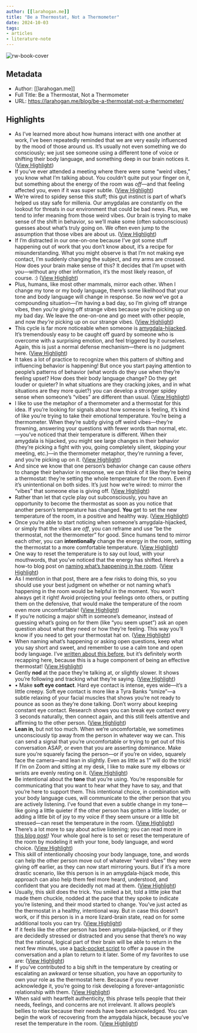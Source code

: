 ```yaml
---
author: [[larahogan.me]]
title: "Be a Thermostat, Not a Thermometer"
date: 2024-10-03
tags: 
- articles
- literature-note
---
```

![rw-book-cover](https://larahogan.me/images/twitter-card2.jpg)

## Metadata
- Author: [[larahogan.me]]
- Full Title: Be a Thermostat, Not a Thermometer
- URL: https://larahogan.me/blog/be-a-thermostat-not-a-thermometer/

## Highlights
- As I’ve learned more about how humans interact with one another at work, I’ve been repeatedly reminded that we are very easily influenced by the mood of those around us. It’s usually not even something we do consciously; we just see someone using a different tone of voice or shifting their body language, and something deep in our brain notices it. ([View Highlight](https://read.readwise.io/read/01j97de2m8v4x47s9d574jvnkp))
- If you’ve ever attended a meeting where there were some “weird vibes,” you know what I’m talking about. You couldn’t quite put your finger on it, but something about the energy of the room was *off*—and that feeling affected you, even if it was super subtle. ([View Highlight](https://read.readwise.io/read/01j97dec12y34acdg9fxb0qe9q))
- We’re wired to spidey sense this stuff; this gut instinct is part of what’s helped us stay safe for millenia. Our amygdalas are constantly on the lookout for threats in our environment that could be bad news. Plus, we tend to infer meaning from those weird vibes. Our brain is trying to make sense of the shift in behavior, so we’ll make some (often subconscious) guesses about what’s truly going on. We often even jump to the assumption that those vibes are about us. ([View Highlight](https://read.readwise.io/read/01j97deq87mdx4kkwrwyd9sedb))
- If I’m distracted in our one-on-one because I’ve got some stuff happening out of work that you don’t know about, it’s a recipe for misunderstanding. What you might observe is that I’m not making eye contact, I’m suddenly changing the subject, and my arms are crossed. How does your brain make sense of this? It decides that I’m upset with you—without any other information, it’s the most likely reason, of course. :) ([View Highlight](https://read.readwise.io/read/01j97dfct531ctynhkc98dce2p))
- Plus, humans, like most other mammals, mirror each other. When I change my tone or my body language, there’s some likelihood that your tone and body language will change in response. So now we’ve got a compounding situation—I’m having a bad day, so I’m giving off strange vibes, then *you’re* giving off strange vibes because you’re picking up on my bad day. We leave the one-on-one and go meet with other people, and now *they’re* picking up on our strange vibes. ([View Highlight](https://read.readwise.io/read/01j97dfpknrjdyrdmxy5mag6hq))
- This cycle is far more noticeable when someone is [amygdala-hijacked](https://en.wikipedia.org/wiki/Amygdala_hijack). It’s tremendously easy to be caught off guard by someone who is overcome with a surprising emotion, and feel triggered by it ourselves. Again, this is just a normal defense mechanism—there is no judgment here. ([View Highlight](https://read.readwise.io/read/01j97dg8dp8nfpg57a7kvt4ved))
- It takes a lot of practice to recognize when this pattern of shifting and influencing behavior is happening! But once you start paying attention to people’s patterns of behavior (what words do they use when they’re feeling upset? How does their body language change? Do they get louder or quieter? In what situations are they cracking jokes, and in what situations are they more quiet?) you can develop a stronger spidey sense when someone’s “vibes” are different than usual. ([View Highlight](https://read.readwise.io/read/01j97dh2f59wfvfghzq3y7m1n6))
- I like to use the metaphor of a thermometer and a thermostat for this idea. If you’re looking for signals about how someone is feeling, it’s kind of like you’re trying to take their emotional temperature. You’re being a thermometer. When they’re subtly giving off weird vibes—they’re frowning, answering your questions with fewer words than normal, etc.—you’ve noticed that their temperature is different. When their amygdala is hijacked, you might see large changes in their behavior (they’re picking a fight with you, going completely silent, skipping your meeting, etc.)—in the thermometer metaphor, they’re running a fever, and you’re picking up on it. ([View Highlight](https://read.readwise.io/read/01j97dhs91060ehd6zznxfq3xt))
- And since we know that one person’s behavior change can cause *others* to change their behavior in response, we can think of it like they’re being a thermostat: they’re setting the whole temperature for the room. Even if it’s unintentional on both sides. It’s just how we’re wired: to mirror the “vibes” that someone else is giving off. ([View Highlight](https://read.readwise.io/read/01j97dj42wqea3k9rgbc6hybct))
- Rather than let that cycle play out subconsciously, you have an opportunity to become the thermostat as soon as you notice that another person’s temperature has changed. **You** get to set the new temperature of the room, in a positive and healthy way. ([View Highlight](https://read.readwise.io/read/01j97djc7zgm78bvpdanjk34bh))
- Once you’re able to start noticing when someone’s amygdala-hijacked, or simply that the vibes are *off*, you can reframe and use “be the thermostat, not the thermometer” for good. Since humans tend to mirror each other, you can **intentionally** change the energy in the room, setting the thermostat to a more comfortable temperature. ([View Highlight](https://read.readwise.io/read/01j97djmrw3qt2py948wybm70j))
- One way to reset the temperature is to say out loud, with your mouthwords, that you’ve noticed that the energy has shifted. Here’s a how-to blog post on [naming what’s happening in the room](https://larahogan.me/blog/skill-naming-whats-happening/). ([View Highlight](https://read.readwise.io/read/01j97djwyq03qbzqqncywpgx5k))
- As I mention in that post, there are a few risks to doing this, so you should use your best judgment on whether or not naming what’s happening in the room would be helpful in the moment. You won’t always get it right! Avoid projecting your feelings onto others, or putting them on the defensive, that would make the temperature of the room even more uncomfortable! ([View Highlight](https://read.readwise.io/read/01j97dkby773qf9h065jp1t9qv))
- If you’re noticing a major shift in someone’s demeanor, instead of guessing what’s going on for them (like “you seem upset”) ask an open question about what they need or how they’re feeling. This way you’ll know if you need to get your thermostat hat on. ([View Highlight](https://read.readwise.io/read/01j97dkmes7cwhh3bgspndtdtf))
- When naming what’s happening or asking open questions, keep what you say short and sweet, and remember to use a calm tone and open body language. I’ve [written about this before](https://larahogan.me/blog/when-coaching-questions-dont-work/#check-your-tone-and-body-language), but it’s definitely worth recapping here, because this is a huge component of being an effective thermostat! ([View Highlight](https://read.readwise.io/read/01j97dksbmexqy9dd0w750ky7m))
- Gently **nod** at the pace they’re talking at, or slightly slower. It shows you’re following and tracking what they’re saying. ([View Highlight](https://read.readwise.io/read/01j97dm73gk8psxjr0h14arn72))
- • Make **soft eye contact**. Hard eye contact is intense, eyes wide—it’s a little creepy. Soft eye contact is more like a Tyra Banks “smize”—a subtle relaxing of your facial muscles that shows you’re not ready to pounce as soon as they’re done talking. Don’t worry about keeping constant eye contact. Research shows you can break eye contact every 3 seconds naturally, then connect again, and this still feels attentive and affirming to the other person. ([View Highlight](https://read.readwise.io/read/01j97dmbzwmqcbgyxbq2f6mchy))
- **Lean in**, but not too much. When we’re uncomfortable, we sometimes unconsciously tip away from the person in whatever way we can. This can send a signal that you’re uncomfortable or trying to get out of this conversation ASAP, or even that you are asserting dominance. Make sure you’re squarely facing the person—or if you’re on video, squarely face the camera—and lean in slightly. Even as little as 1” will do the trick! If I’m on Zoom and sitting at my desk, I like to make sure my elbows or wrists are evenly resting on it. ([View Highlight](https://read.readwise.io/read/01j97dmh7zg8s7aptgqqh5w88v))
- Be intentional about the **tone** that you’re using. You’re responsible for communicating that you want to hear what they have to say, and that you’re here to support them. This intentional choice, in combination with your body language cues, will communicate to the other person that you are actively listening. I’ve found that even a subtle change in my tone—like going a little quieter if the other person has gotten a little louder, or adding a little bit of joy to my voice if they seem unsure or a little bit stressed—can reset the temperature in the room. ([View Highlight](https://read.readwise.io/read/01j97dmxtsz9wfjk834fhbsjv8))
- There’s a lot more to say about active listening; you can read more in [this blog post](https://larahogan.me/blog/actively-listening/)! Your whole goal here is to set or reset the temperature of the room by modeling it with your tone, body language, and word choice. ([View Highlight](https://read.readwise.io/read/01j97dn812hc15nk177fx4c49a))
- This skill of intentionally choosing your body language, tone, and words can help the other person move out of whatever “weird vibes” they were giving off earlier, as they can now start mirroring yours. But if it’s a more drastic scenario, like this person is in an amygdala-hijack mode, this approach can also help them feel more heard, understood, and confident that you are decidedly not mad at them. ([View Highlight](https://read.readwise.io/read/01j97dng0cyzenzgvd20p156zt))
- Usually, this skill does the trick. You smiled a bit, told a little joke that made them chuckle, nodded at the pace that they spoke to indicate you’re listening, and their mood started to change. You’ve just acted as the thermostat in a healthy, intentional way. But in case this doesn’t work, or if this person is in a more lizard-brain state, read on for some additional tools you can try. ([View Highlight](https://read.readwise.io/read/01j97dnjwsx4e3sazef7bp6jtk))
- If it feels like the other person has been amygdala-hijacked, or if they are decidedly stressed or distracted and you sense that there’s no way that the rational, logical part of their brain will be able to return in the next few minutes, use a [back-pocket script](https://larahogan.me/blog/get-feedback-from-colleagues/#what-if-you-need-some-processing-time) to offer a pause in the conversation and a plan to return to it later. Some of my favorites to use are: ([View Highlight](https://read.readwise.io/read/01j97dnntg2k4k6pwztg8gt3b5))
- If you’ve contributed to a big shift in the temperature by creating or escalating an awkward or tense situation, you have an opportunity to own your role as the thermostat here. Because if you never acknowledge it, you’re going to risk developing a forever-antagonistic relationship with them. ([View Highlight](https://read.readwise.io/read/01j97dnz0zhzxjpgbp3f1p2nvf))
- When said with heartfelt authenticity, this phrase tells people that their needs, feelings, and concerns are not irrelevant. It allows people’s bellies to relax because their needs have been acknowledged. You can begin the work of recovering from the amygdala hijack, because you’ve reset the temperature in the room. ([View Highlight](https://read.readwise.io/read/01j97dpe5f6pk7h72a4hxsdxss))
